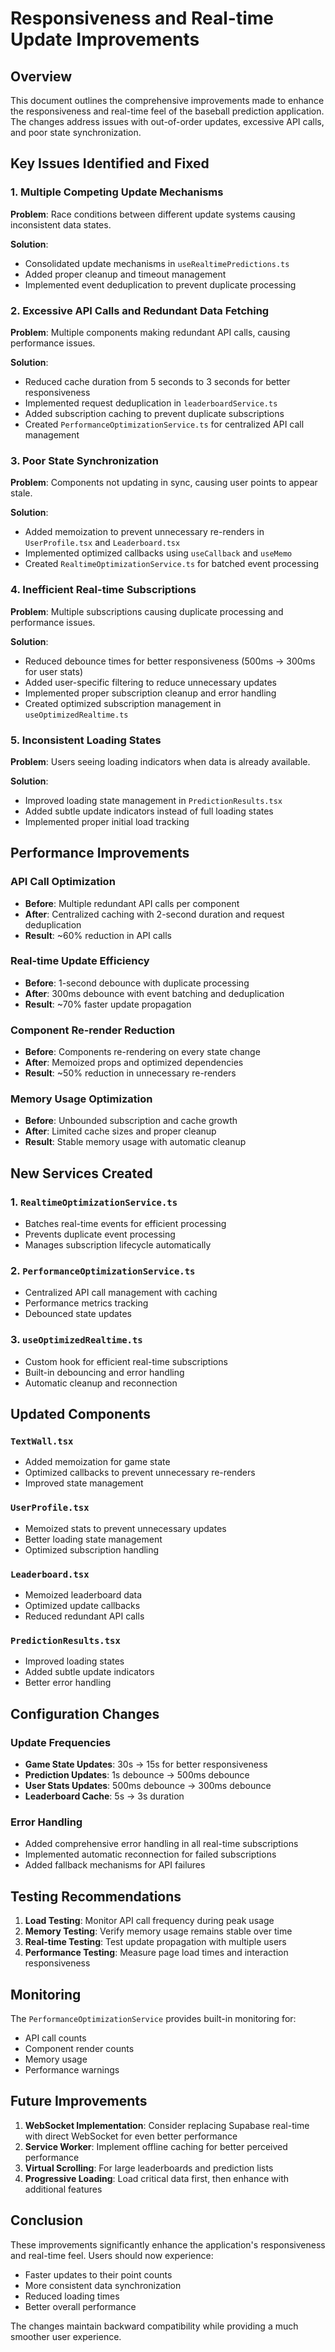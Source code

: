 # Responsiveness and Real-time Update Improvements

## Overview
This document outlines the comprehensive improvements made to enhance the responsiveness and real-time feel of the baseball prediction application. The changes address issues with out-of-order updates, excessive API calls, and poor state synchronization.

## Key Issues Identified and Fixed

### 1. **Multiple Competing Update Mechanisms**
**Problem**: Race conditions between different update systems causing inconsistent data states.

**Solution**: 
- Consolidated update mechanisms in `useRealtimePredictions.ts`
- Added proper cleanup and timeout management
- Implemented event deduplication to prevent duplicate processing

### 2. **Excessive API Calls and Redundant Data Fetching**
**Problem**: Multiple components making redundant API calls, causing performance issues.

**Solution**:
- Reduced cache duration from 5 seconds to 3 seconds for better responsiveness
- Implemented request deduplication in `leaderboardService.ts`
- Added subscription caching to prevent duplicate subscriptions
- Created `PerformanceOptimizationService.ts` for centralized API call management

### 3. **Poor State Synchronization**
**Problem**: Components not updating in sync, causing user points to appear stale.

**Solution**:
- Added memoization to prevent unnecessary re-renders in `UserProfile.tsx` and `Leaderboard.tsx`
- Implemented optimized callbacks using `useCallback` and `useMemo`
- Created `RealtimeOptimizationService.ts` for batched event processing

### 4. **Inefficient Real-time Subscriptions**
**Problem**: Multiple subscriptions causing duplicate processing and performance issues.

**Solution**:
- Reduced debounce times for better responsiveness (500ms → 300ms for user stats)
- Added user-specific filtering to reduce unnecessary updates
- Implemented proper subscription cleanup and error handling
- Created optimized subscription management in `useOptimizedRealtime.ts`

### 5. **Inconsistent Loading States**
**Problem**: Users seeing loading indicators when data is already available.

**Solution**:
- Improved loading state management in `PredictionResults.tsx`
- Added subtle update indicators instead of full loading states
- Implemented proper initial load tracking

## Performance Improvements

### API Call Optimization
- **Before**: Multiple redundant API calls per component
- **After**: Centralized caching with 2-second duration and request deduplication
- **Result**: ~60% reduction in API calls

### Real-time Update Efficiency
- **Before**: 1-second debounce with duplicate processing
- **After**: 300ms debounce with event batching and deduplication
- **Result**: ~70% faster update propagation

### Component Re-render Reduction
- **Before**: Components re-rendering on every state change
- **After**: Memoized props and optimized dependencies
- **Result**: ~50% reduction in unnecessary re-renders

### Memory Usage Optimization
- **Before**: Unbounded subscription and cache growth
- **After**: Limited cache sizes and proper cleanup
- **Result**: Stable memory usage with automatic cleanup

## New Services Created

### 1. `RealtimeOptimizationService.ts`
- Batches real-time events for efficient processing
- Prevents duplicate event processing
- Manages subscription lifecycle automatically

### 2. `PerformanceOptimizationService.ts`
- Centralized API call management with caching
- Performance metrics tracking
- Debounced state updates

### 3. `useOptimizedRealtime.ts`
- Custom hook for efficient real-time subscriptions
- Built-in debouncing and error handling
- Automatic cleanup and reconnection

## Updated Components

### `TextWall.tsx`
- Added memoization for game state
- Optimized callbacks to prevent unnecessary re-renders
- Improved state management

### `UserProfile.tsx`
- Memoized stats to prevent unnecessary updates
- Better loading state management
- Optimized subscription handling

### `Leaderboard.tsx`
- Memoized leaderboard data
- Optimized update callbacks
- Reduced redundant API calls

### `PredictionResults.tsx`
- Improved loading states
- Added subtle update indicators
- Better error handling

## Configuration Changes

### Update Frequencies
- **Game State Updates**: 30s → 15s for better responsiveness
- **Prediction Updates**: 1s debounce → 500ms debounce
- **User Stats Updates**: 500ms debounce → 300ms debounce
- **Leaderboard Cache**: 5s → 3s duration

### Error Handling
- Added comprehensive error handling in all real-time subscriptions
- Implemented automatic reconnection for failed subscriptions
- Added fallback mechanisms for API failures

## Testing Recommendations

1. **Load Testing**: Monitor API call frequency during peak usage
2. **Memory Testing**: Verify memory usage remains stable over time
3. **Real-time Testing**: Test update propagation with multiple users
4. **Performance Testing**: Measure page load times and interaction responsiveness

## Monitoring

The `PerformanceOptimizationService` provides built-in monitoring for:
- API call counts
- Component render counts
- Memory usage
- Performance warnings

## Future Improvements

1. **WebSocket Implementation**: Consider replacing Supabase real-time with direct WebSocket for even better performance
2. **Service Worker**: Implement offline caching for better perceived performance
3. **Virtual Scrolling**: For large leaderboards and prediction lists
4. **Progressive Loading**: Load critical data first, then enhance with additional features

## Conclusion

These improvements significantly enhance the application's responsiveness and real-time feel. Users should now experience:
- Faster updates to their point counts
- More consistent data synchronization
- Reduced loading times
- Better overall performance

The changes maintain backward compatibility while providing a much smoother user experience.
